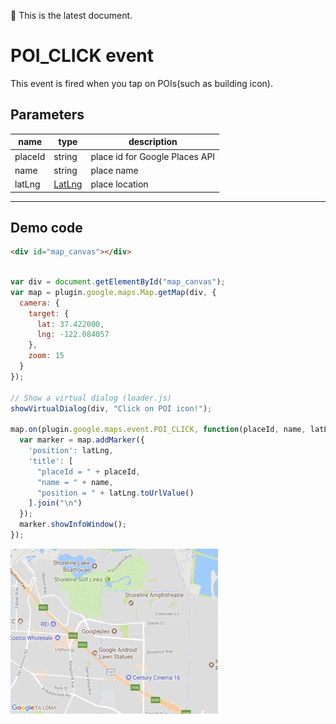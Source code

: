 :green_heart: This is the latest document.

# POI_CLICK event

This event is fired when you tap on POIs(such as building icon).

## Parameters

name       | type                             | description
-----------|----------------------------------|---------------------------------
placeId    | string                           | place id for Google Places API
name       | string                           | place name
latLng     | [LatLng](../../LatLng/README.md) | place location
--------------------------------------------------------------------------------

## Demo code

```html
<div id="map_canvas"></div>
```

```js

var div = document.getElementById("map_canvas");
var map = plugin.google.maps.Map.getMap(div, {
  camera: {
    target: {
      lat: 37.422000,
      lng: -122.084057
    },
    zoom: 15
  }
});

// Show a virtual dialog (loader.js)
showVirtualDialog(div, "Click on POI icon!");

map.on(plugin.google.maps.event.POI_CLICK, function(placeId, name, latLng) {
  var marker = map.addMarker({
    'position': latLng,
    'title': [
      "placeId = " + placeId,
      "name = " + name,
      "position = " + latLng.toUrlValue()
    ].join("\n")
  });
  marker.showInfoWindow();
});

```

![](../../../../v2.0.0/ReleaseNotes/v2.2.0/POI_CLICK.gif)
